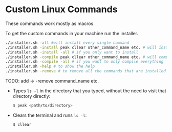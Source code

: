 # Custom Linux Commands

These commands work mostly as macros.

To get the custom commands in your machine run the installer.

```bash
./installer.sh -all #will install every single command
./installer.sh -install peak cllear other_command_name etc. # will install only the commands you want
./installer.sh -install -all # if you only want to install
./installer.sh -compile peak cllear other_command_name etc. # will compile only the commands you want
./installer.sh -compile -all # if you want to only compile everything
./installer.sh -help # to show the help
./installer.sh -remove # to remove all the commands that are installed
```
TODO: add -> -remove command_name etc.

- Types `ls -l` in the directory that you typed, without the need to visit that directory directly:
    ```bash
    $ peak <path/to/directory>
    ```

- Clears the terminal and runs `ls -l`:
    ```bash
    $ cllear
    ```